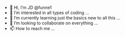 - 👋 Hi, I’m JD @funne1
- 👀 I’m interested in all types of coding ...
- 🌱 I’m currently learning just the basics new to all this ...
- 💞️ I’m looking to collaborate on everything ...
- 📫 How to reach me ...

<!---
funne1/funne1 is a ✨ special ✨ repository because its `README.md` (this file) appears on your GitHub profile.
You can click the Preview link to take a look at your changes.
--->
